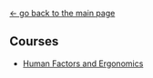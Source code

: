 [← go back to the main page](https://HandongHCI.github.io/)

## Courses
- [Human Factors and Ergonomics](HFE.md)